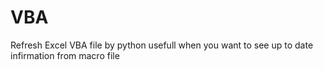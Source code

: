 # VBA
Refresh Excel VBA file by python
usefull when you want to see up to date infirmation from macro file 
